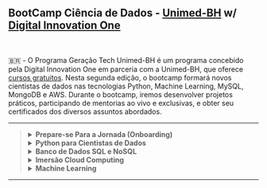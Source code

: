 ## BootCamp Ciência de Dados - [Unimed-BH](http://www.unimedbh.com.br/) w/ [Digital Innovation One](https://www.dio.me/)

<br>

:brazil: - O Programa Geração Tech Unimed-BH é um programa concebido pela Digital Innovation One em parceria com a Unimed-BH, que oferece [cursos gratuitos](https://web.dio.me/track/geracao-tech-unimed-bh-ciencia-de-dados). Nesta segunda edição, o bootcamp formará novos cientistas de dados nas tecnologias Python, Machine Learning, MySQL, MongoDB e AWS. Durante o bootcamp, iremos desenvolver projetos práticos, participando de mentorias ao vivo e exclusivas, 
e obter seu certificados dos diversos assuntos abordados.
<br>

----

<blockquote>
<details>
  <summary><strong>Prepare-se Para a Jornada (Onboarding)</strong></summary><br />
    
  - [ ] Boas-vindas: Geração Tech Unimed BH
  - [ ] Aula Inaugural
  - [x] Conheça as Oportunidades da DIO
  - [x] Seja Protagonista nesse Bootcamp
  - [x] Introodução ao Git e GitHub
  - [ ] Como Entregar seu Desafio de Projeto
  - [x] <b>Desafio</b> : Criando o Repositório para compartilhar Seu Progresso
 
    <br />
</details>
 <details>
  <summary><strong>Python para Cientistas de Dados</strong></summary><br />

  - [ ] Ambiente de Desenvolvimento e Primeiros Passos
  - [ ] Conhecendo a Linguagem de Programação Python
  - [ ] Tipos de Operadores com Python
  - [ ] Estrutras Condicionais e de Repetição em Python
  - [ ] Manipulação de Strings com Python
  - [ ] <b>Desafio de Código</b> : Desafios Iniciais Py - Unimed-BH
  - [ ] [<b>Desafio de Projeto</b> : Análise de dados com Python e Pandas](link-do-repositorio)
  - [ ] Trabalhando com Listas em Python
  - [ ] Conhecendo Tuplas em Python
  - [ ] Explorando Conjuntos em Python
  - [ ] Aprendendo a Utilizar Dicionários em Python
  - [ ] Dominando Funções em Python
  - [ ] Fundamentos de ETL (Extract, Transform, Load) em Python
  - [ ] Introdução à Programação Orientada a Objetos (POO) em Python
  - [ ] Aprendendo o Conceito de Herança em Python
  - [ ] Aplicando Encapsulamento em Python
  - [ ] Conhecendo Polimorfismo em Python
  - [ ] <b>Desafio de Código</b> : Desafios Intermediários Py - Unimed-BH
  - [ ] [<b>Desafio de Projeto</b> : Descomplicando a Criação de Pacotes de Processamento de Imagens em Python](link-do-repositorio)
  - [ ] [<b>Desafio de Projeto</b> : Criando Modelos com Python e Machine Learning para Prever a Evolução do COVID-19 no Brasil](link-do-repositorio)

    <br />
 </details>
 <details>
  <summary><strong>Banco de Dados SQL e NoSQL</strong></summary><br />

  - [x] Introdução a Banco de Dados
  - [x] Sistemas de Gerenciamento de Banco de Dados
  - [x] Modelagem de Dados para Banco de Dados
  - [x] Arquitetura de Banco de Dados
  - [x] Fundamentos de Modelagem e Projeto de Dados
  - [x] Modelo de Entidade Relacionamento com Banco de Dados
  - [x] Modelo de Relacionamento de Entidade Aprimorado com Banco de Dados
  - [x] [<b>Desafio</b> : Refinando um Projeto Conceitual de Banco de Dados - E-COMMERCE](link-do-repositorio)
  - [ ] [<b>Desafio de Projeto</b> : Construindo um Esquema Conceitual para Banco de Dados](link-do-repositorio-aqui)
  - [ ] Modelo Relacional e Mapeamento Relacional com Banco de Dados
  - [ ] Primeiros Passos com SQL
  - [ ] Explorando Queries com SQL
  - [ ] Criando Queries com Funções e Cláusulas de Agrupamento
  - [ ] Agrupando Registros e Tabelas com Join Statement
  - [ ] [<b>Desafio de Projeto</b> : Construindo seu Primeiro Projeto Lógico com Banco de Dados](link-do-repositorio)
  - [ ] [<b>Desafio de Projeto</b> : Construa um Projeto Lógico de Banco de Dados do Zero](link-do-repositorio)
  - [ ] Introdução ao MongoDB e Banco de Dados NoSQL
  - [ ] [<b>Desafio de Projeto</b> : O Papel do Banco de Dados SQL e NoSQL na Engenharia de Dados
  
    <br />
  </details>
  <details>
  <summary><strong>Imersão Cloud Computing</strong></summary><br />
 
  - [ ] Primeiros Passos com AWS
  - [ ] [<b>Desafio de Projeto</b> : Boas Práticas com DynamoDB](link-do-repositorio)
  - [ ] Desenvolvendo Soluções Serverless na AWS
  - [ ] Introdução à Engenharia de Dados na AWS
  - [ ] Imersão ao Ecossistema Cloud Data AWS
  - [ ] [<b>Desafio de Projeto</b> : Explorando Dados Demográficos com Serviços de Big Data na AWS](link-do-repositorio)

    <br />
  </details>
   <details>
  <summary><strong>Machine Learning</strong></summary><br />

  - [ ] Linguagens de Programação para Machine Learning
  - [ ] Python para Machine Learning
  - [ ] R para Machine Learning
  - [ ] Entendendo Machine Learning com Amazon SageMaker
  - [ ] [<b>Desafio de Projeto</b> : Treinamento de Redes Neurais com Transfer Learning
  
    <br />
  </details>
  </blockquote>
  
  ----
